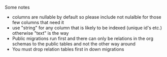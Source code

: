 Some notes

- columns are nullable by default so please include not nulalble for those few columns that need it
- use "string" for any column that is likely to be indexed (unique id's etc.) otherwise "text" is the way
- Public migrations run first and there can only be relations in the org schemas to the public tables and not the other way around
- You must drop relation tables first in down migrations
